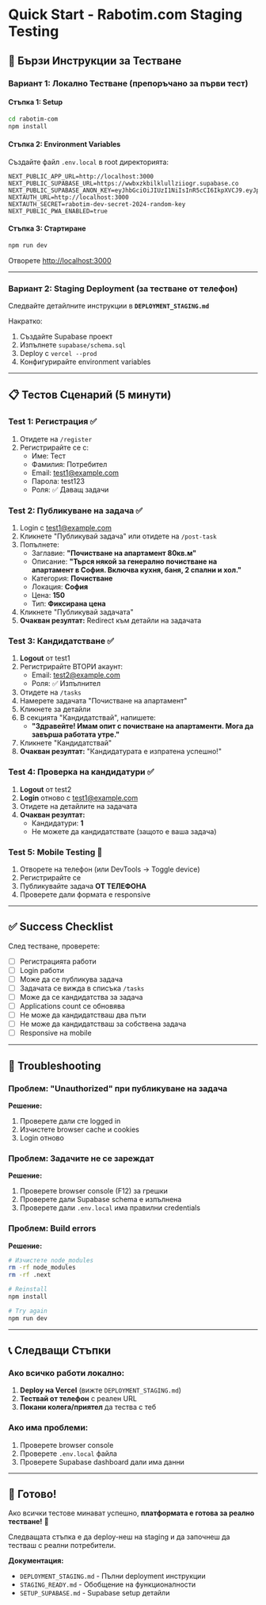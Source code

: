 # Quick Start - Rabotim.com Staging Testing

## 🚀 Бързи Инструкции за Тестване

### Вариант 1: Локално Тестване (препоръчано за първи тест)

#### Стъпка 1: Setup
```bash
cd rabotim-com
npm install
```

#### Стъпка 2: Environment Variables

Създайте файл `.env.local` в root директорията:

```env
NEXT_PUBLIC_APP_URL=http://localhost:3000
NEXT_PUBLIC_SUPABASE_URL=https://wwbxzkbilklullziiogr.supabase.co
NEXT_PUBLIC_SUPABASE_ANON_KEY=eyJhbGciOiJIUzI1NiIsInR5cCI6IkpXVCJ9.eyJpc3MiOiJzdXBhYmFzZSIsInJlZiI6Ind3Ynh6a2JpbGtsdWxsemlpb2dyIiwicm9sZSI6ImFub24iLCJpYXQiOjE3NTcwNzQwMjMsImV4cCI6MjA3MjY1MDAyM30.o1GA7hqkhIn9wH3HzdpkmUEkjz13HJGixfZ9ggVCvu0
NEXTAUTH_URL=http://localhost:3000
NEXTAUTH_SECRET=rabotim-dev-secret-2024-random-key
NEXT_PUBLIC_PWA_ENABLED=true
```

#### Стъпка 3: Стартиране
```bash
npm run dev
```

Отворете [http://localhost:3000](http://localhost:3000)

---

### Вариант 2: Staging Deployment (за тестване от телефон)

Следвайте детайлните инструкции в **`DEPLOYMENT_STAGING.md`**

Накратко:
1. Създайте Supabase проект
2. Изпълнете `supabase/schema.sql`
3. Deploy с `vercel --prod`
4. Конфигурирайте environment variables

---

## 📋 Тестов Сценарий (5 минути)

### Test 1: Регистрация ✅

1. Отидете на `/register`
2. Регистрирайте се с:
   - Име: Тест
   - Фамилия: Потребител
   - Email: test1@example.com
   - Парола: test123
   - Роля: ✅ Даващ задачи

### Test 2: Публикуване на задача ✅

1. Login с test1@example.com
2. Кликнете "Публикувай задача" или отидете на `/post-task`
3. Попълнете:
   - Заглавие: **"Почистване на апартамент 80кв.м"**
   - Описание: **"Търся някой за генерално почистване на апартамент в София. Включва кухня, баня, 2 спални и хол."**
   - Категория: **Почистване**
   - Локация: **София**
   - Цена: **150**
   - Тип: **Фиксирана цена**
4. Кликнете "Публикувай задачата"
5. **Очакван резултат:** Redirect към детайли на задачата

### Test 3: Кандидатстване ✅

1. **Logout** от test1
2. Регистрирайте ВТОРИ акаунт:
   - Email: test2@example.com
   - Роля: ✅ Изпълнител
3. Отидете на `/tasks`
4. Намерете задачата "Почистване на апартамент"
5. Кликнете за детайли
6. В секцията "Кандидатствай", напишете:
   - **"Здравейте! Имам опит с почистване на апартаменти. Мога да завърша работата утре."**
7. Кликнете "Кандидатствай"
8. **Очакван резултат:** "Кандидатурата е изпратена успешно!"

### Test 4: Проверка на кандидатури ✅

1. **Logout** от test2
2. **Login** отново с test1@example.com
3. Отидете на детайлите на задачата
4. **Очакван резултат:** 
   - Кандидатури: **1**
   - Не можете да кандидатствате (защото е ваша задача)

### Test 5: Mobile Testing 📱

1. Отворете на телефон (или DevTools → Toggle device)
2. Регистрирайте се
3. Публикувайте задача **ОТ ТЕЛЕФОНА**
4. Проверете дали формата е responsive

---

## ✅ Success Checklist

След тестване, проверете:

- [ ] Регистрацията работи
- [ ] Login работи
- [ ] Може да се публикува задача
- [ ] Задачата се вижда в списъка `/tasks`
- [ ] Може да се кандидатства за задача
- [ ] Applications count се обновява
- [ ] Не може да кандидатстваш два пъти
- [ ] Не може да кандидатстваш за собствена задача
- [ ] Responsive на mobile

---

## 🐛 Troubleshooting

### Проблем: "Unauthorized" при публикуване на задача

**Решение:**
1. Проверете дали сте logged in
2. Изчистете browser cache и cookies
3. Login отново

### Проблем: Задачите не се зареждат

**Решение:**
1. Проверете browser console (F12) за грешки
2. Проверете дали Supabase schema е изпълнена
3. Проверете дали `.env.local` има правилни credentials

### Проблем: Build errors

**Решение:**
```bash
# Изчистете node_modules
rm -rf node_modules
rm -rf .next

# Reinstall
npm install

# Try again
npm run dev
```

---

## 📞 Следващи Стъпки

### Ако всичко работи локално:

1. **Deploy на Vercel** (вижте `DEPLOYMENT_STAGING.md`)
2. **Тествай от телефон** с реален URL
3. **Покани колега/приятел** да тества с теб

### Ако има проблеми:

1. Проверете browser console
2. Проверете `.env.local` файла
3. Проверете Supabase dashboard дали има данни

---

## 🎯 Готово!

Ако всички тестове минават успешно, **платформата е готова за реално тестване!** 🎉

Следващата стъпка е да deploy-неш на staging и да започнеш да тестваш с реални потребители.

**Документация:**
- `DEPLOYMENT_STAGING.md` - Пълни deployment инструкции
- `STAGING_READY.md` - Обобщение на функционалности
- `SETUP_SUPABASE.md` - Supabase setup детайли


